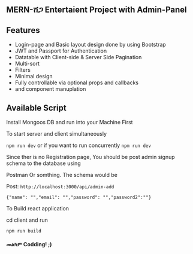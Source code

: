 ## MERN-ሸጋ Entertaient Project with Admin-Panel

## Features
* Login-page and Basic layout design done by using Bootstrap
* JWT and Passport for Authentication
* Datatable with Client-side & Server Side Pagination
* Multi-sort
* Filters
* Minimal design
* Fully controllable via optional props and callbacks
* and component manuplation 

## Available Script

Install Mongoos DB and run into your Machine First 

To start server and client simultaneously

`npm run dev` or if you want to run concurrently `npm run dev` 

Since ther is no Registration page, You should be post admin signup schema to the database using

Postman Or somthing. The schema would be

Post: `http://localhost:3000/api/admin-add`

`{"name": "","email": "","password": "","password2":""}`

To Build react application

cd client and run

`npm run build`


#### መልካም Codding! ;)



